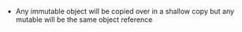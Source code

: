 - Any immutable object will be copied over in a shallow copy but any mutable will be the same object reference
